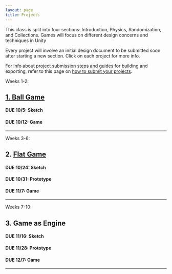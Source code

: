 ```yaml
---
layout: page
title: Projects
---
```


This class is split into four sections: Introduction, Physics, Randomization, and Collections. Games will focus on different design concerns and techniques in Unity

Every project will involve an initial design document to be submitted soon after starting a new section. Click on each project for more info.

For info about project submission steps and guides for building and exporting, refer to this page on [how to submit your projects](how-to-submit-projects.md).

Weeks 1-2:
## [1. Ball Game](project-1.md)

#### **DUE 10/5**: Sketch  
#### **DUE 10/12**: Game

---

Weeks 3-6:
## 2. [Flat Game](project-2)

#### **DUE 10/24:** Sketch
#### **DUE 10/31:** Prototype
#### **DUE 11/7:** Game

---

Weeks 7-10:
## 3. Game as Engine

#### **DUE 11/16:** Sketch
#### **DUE 11/28:** Prototype 
#### **DUE 12/7:** Game

---